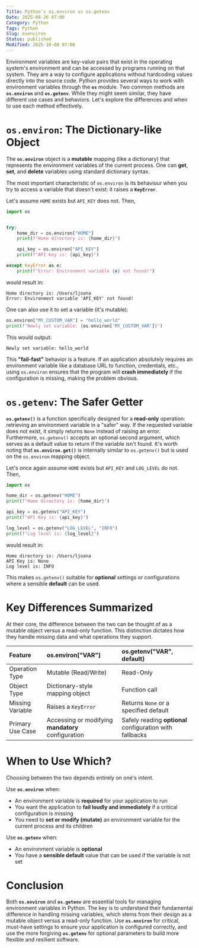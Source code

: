 ```yaml
---
Title: Python's os.environ vs os.getenv
Date: 2025-08-26 07:00
Category: Python
Tags: Python
Slug: osenviron
Status: published
Modified: 2025-10-08 07:00
---
```


Environment variables are key-value pairs that exist in the operating system's environment and can be accessed by programs running on that system. They are a way to configure applications without hardcoding values directly into the source code. Python provides several ways to work with environment variables through the **`os`** module. Two common methods are **`os.environ`** and **`os.getenv`**. While they might seem similar, they have different use cases and behaviors. Let's explore the differences and when to use each method effectively.

# **`os.environ`**: The Dictionary-like Object

The **`os.environ`** object is a **mutable** mapping (like a dictionary) that represents the environment variables of the current process. One can **get**, **set**, and **delete** variables using standard dictionary syntax. 

The most important characteristic of `os.environ` is its behaviour when you try to access a variable that doesn't exist: it raises a **`KeyError`**.

Let's assume `HOME` exists but `API_KEY` does not. Then,

```python
import os


try:
    home_dir = os.environ["HOME"]
    print(f"Home directory is: {home_dir}")

    api_key = os.environ["API_KEY"]
    print(f"API Key is: {api_key}")

except KeyError as e:
    print(f"Error: Environment variable {e} not found!")
```

would result in:

```
Home directory is: /Users/ljoana
Error: Environment variable 'API_KEY' not found!
```

One can also use it to set a variable (it's mutable):

```python
os.environ["MY_CUSTOM_VAR"] = "hello_world"
print(f"Newly set variable: {os.environ['MY_CUSTOM_VAR']}")
```

This would output:

```
Newly set variable: hello_world
```

This **"fail-fast"** behavior is a feature. If an application absolutely requires an environment variable like a database URL to function, credentials, etc., using `os.environ` ensures that the program will **crash immediately** if the configuration is missing, making the problem obvious.

# **`os.getenv`**: The Safer Getter

**`os.getenv()`** is a function specifically designed for a **read-only** operation: retrieving an environment variable in a "safer" way. If the requested variable does not exist, it simply returns `None` instead of raising an error. Furthermore, `os.getenv()` accepts an optional second argument, which serves as a default value to return if the variable isn't found. It's worth noting that **`os.environ.get()`** is internally similar to `os.getenv()` but is used on the `os.environ` mapping object.

Let's once again assume `HOME` exists but `API_KEY` and `LOG_LEVEL` do not. Then, 

```python
import os

home_dir = os.getenv("HOME")
print(f"Home directory is: {home_dir}")

api_key = os.getenv("API_KEY")
print(f"API Key is: {api_key}")

log_level = os.getenv("LOG_LEVEL", "INFO")
print(f"Log level is: {log_level}")
```

would result in:

```
Home directory is: /Users/ljoana
API Key is: None
Log level is: INFO
```

This makes `os.getenv()` suitable for **optional** settings or configurations where a sensible **default** can be used.

# Key Differences Summarized

At their core, the difference between the two can be thought of as a mutable object versus a read-only function. This distinction dictates how they handle missing data and what operations they support.

| Feature | os.environ["VAR"] | os.getenv("VAR", default) |
| :--- | :--- | :--- |
| Operation Type| Mutable (Read/Write) | Read-Only |
| Object Type | Dictionary-style mapping object | Function call |
| Missing Variable| Raises a `KeyError` | Returns `None` or a specified default |
| Primary Use Case| Accessing or modifying **mandatory** configuration | Safely reading **optional** configuration with fallbacks |

# When to Use Which?

Choosing between the two depends entirely on one's intent.

Use **`os.environ`** when:

- An environment variable is **required** for your application to run
- You want the application to **fail loudly and immediately** if a critical configuration is missing
- You need to **set or modify (mutate)** an environment variable for the current process and its children

Use **`os.getenv`** when:

- An environment variable is **optional**
- You have a **sensible default** value that can be used if the variable is not set


# Conclusion

Both **`os.environ`** and **`os.getenv`** are essential tools for managing environment variables in Python. The key is to understand their fundamental difference in handling missing variables, which stems from their design as a mutable object versus a read-only function. Use **`os.environ`** for critical, must-have settings to ensure your application is configured correctly, and use the more forgiving **`os.getenv`** for optional parameters to build more flexible and resilient software.
